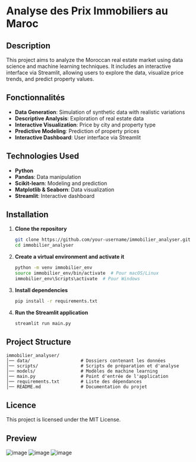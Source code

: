 # Analyse des Prix Immobiliers au Maroc

## Description
This project aims to analyze the Moroccan real estate market using data science and machine learning techniques. It includes an interactive interface via Streamlit, allowing users to explore the data, visualize price trends, and predict property values.

## Fonctionnalités
- ****Data Generation****: Simulation of synthetic data with realistic variations
- ****Descriptive Analysis****: Exploration of real estate data
- ****Interactive Visualization****: Price by city and property type
- ****Predictive Modeling****: Prediction of property prices
- ****Interactive Dashboard****: User interface via Streamlit

## ****Technologies Used****
- ****Python****
- ****Pandas****: Data manipulation
- ****Scikit-learn****: Modeling and prediction
- ****Matplotlib & Seaborn****: Data visualization
- ****Streamlit****: Interactive dashboard

## Installation

1. **Clone the repository**
   ```bash
   git clone https://github.com/your-username/immobilier_analyser.git
   cd immobilier_analyser
   ```

2. **Create a virtual environment and activate it**
   ```bash
   python -m venv immobilier_env
   source immobilier_env/bin/activate  # Pour macOS/Linux
   immobilier_env\Scripts\activate  # Pour Windows
   ```

3. **Install dependencies**
   ```bash
   pip install -r requirements.txt
   ```

4. **Run the Streamlit application**
   ```bash
   streamlit run main.py
   ```

## Project Structure
```
immobilier_analyser/
│── data/                   # Dossiers contenant les données
│── scripts/                # Scripts de préparation et d'analyse
│── models/                 # Modèles de machine learning
│── main.py                 # Point d'entrée de l'application
│── requirements.txt        # Liste des dépendances
│── README.md               # Documentation du projet
```


## Licence
This project is licensed under the MIT License.

## Preview 
![image](https://github.com/user-attachments/assets/a2ad1a51-8ded-4899-9294-11970fb4d155)
![image](https://github.com/user-attachments/assets/33b1a971-e6cc-424f-833b-b179331a5158)
![image](https://github.com/user-attachments/assets/5e3337e5-650d-4eb5-aef4-abf6c8eb46cc)



